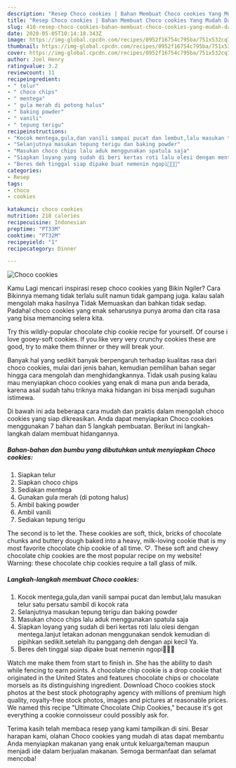```yaml
---
description: "Resep Choco cookies | Bahan Membuat Choco cookies Yang Mudah Dan Praktis"
title: "Resep Choco cookies | Bahan Membuat Choco cookies Yang Mudah Dan Praktis"
slug: 410-resep-choco-cookies-bahan-membuat-choco-cookies-yang-mudah-dan-praktis
date: 2020-05-05T10:14:18.343Z
image: https://img-global.cpcdn.com/recipes/0952f16754c795ba/751x532cq70/choco-cookies-foto-resep-utama.jpg
thumbnail: https://img-global.cpcdn.com/recipes/0952f16754c795ba/751x532cq70/choco-cookies-foto-resep-utama.jpg
cover: https://img-global.cpcdn.com/recipes/0952f16754c795ba/751x532cq70/choco-cookies-foto-resep-utama.jpg
author: Joel Henry
ratingvalue: 3.2
reviewcount: 11
recipeingredient:
- " telur"
- " choco chips"
- " mentega"
- " gula merah di potong halus"
- " baking powder"
- " vanili"
- " tepung terigu"
recipeinstructions:
- "Kocok mentega,gula,dan vanili sampai pucat dan lembut,lalu masukan telur satu persatu sambil di kocok rata"
- "Selanjutnya masukan tepung terigu dan baking powder"
- "Masukan choco chips lalu aduk menggunakan spatula saja"
- "Siapkan loyang yang sudah di beri kertas roti lalu olesi dengan mentega.lanjut letakan adonan menggunakan sendok kemudian di pipihkan sedikit.setelah itu panggang deh dengan api kecil Ya."
- "Beres deh tinggal siap dipake buat nemenin ngopi🤗😁🍪"
categories:
- Resep
tags:
- choco
- cookies

katakunci: choco cookies 
nutrition: 218 calories
recipecuisine: Indonesian
preptime: "PT33M"
cooktime: "PT32M"
recipeyield: "1"
recipecategory: Dinner

---
```



![Choco cookies](https://img-global.cpcdn.com/recipes/0952f16754c795ba/751x532cq70/choco-cookies-foto-resep-utama.jpg)

Kamu Lagi mencari inspirasi resep choco cookies yang Bikin Ngiler? Cara Bikinnya memang tidak terlalu sulit namun tidak gampang juga. kalau salah mengolah maka hasilnya Tidak Memuaskan dan bahkan tidak sedap. Padahal choco cookies yang enak seharusnya punya aroma dan cita rasa yang bisa memancing selera kita.

Try this wildly-popular chocolate chip cookie recipe for yourself. Of course i love gooey-soft cookies. If you like very very crunchy cookies these are good, try to make them thinner or they will break your.

Banyak hal yang sedikit banyak berpengaruh terhadap kualitas rasa dari choco cookies, mulai dari jenis bahan, kemudian pemilihan bahan segar hingga cara mengolah dan menghidangkannya. Tidak usah pusing kalau mau menyiapkan choco cookies yang enak di mana pun anda berada, karena asal sudah tahu triknya maka hidangan ini bisa menjadi suguhan istimewa.


Di bawah ini ada beberapa cara mudah dan praktis dalam mengolah choco cookies yang siap dikreasikan. Anda dapat menyiapkan Choco cookies menggunakan 7 bahan dan 5 langkah pembuatan. Berikut ini langkah-langkah dalam membuat hidangannya.

<!--inarticleads1-->

##### Bahan-bahan dan bumbu yang dibutuhkan untuk menyiapkan Choco cookies:

1. Siapkan  telur
1. Siapkan  choco chips
1. Sediakan  mentega
1. Gunakan  gula merah (di potong halus)
1. Ambil  baking powder
1. Ambil  vanili
1. Sediakan  tepung terigu


The second is to let the. These cookies are soft, thick, bricks of chocolate chunks and buttery dough baked into a heavy, milk-loving cookie that is my most favorite chocolate chip cookie of all time. ♡. These soft and chewy chocolate chip cookies are the most popular recipe on my website! Warning: these chocolate chip cookies require a tall glass of milk. 

<!--inarticleads2-->

##### Langkah-langkah membuat Choco cookies:

1. Kocok mentega,gula,dan vanili sampai pucat dan lembut,lalu masukan telur satu persatu sambil di kocok rata
1. Selanjutnya masukan tepung terigu dan baking powder
1. Masukan choco chips lalu aduk menggunakan spatula saja
1. Siapkan loyang yang sudah di beri kertas roti lalu olesi dengan mentega.lanjut letakan adonan menggunakan sendok kemudian di pipihkan sedikit.setelah itu panggang deh dengan api kecil Ya.
1. Beres deh tinggal siap dipake buat nemenin ngopi🤗😁🍪


Watch me make them from start to finish in. She has the ability to dash while fencing to earn points. A chocolate chip cookie is a drop cookie that originated in the United States and features chocolate chips or chocolate morsels as its distinguishing ingredient. Download Choco cookies stock photos at the best stock photography agency with millions of premium high quality, royalty-free stock photos, images and pictures at reasonable prices. We named this recipe &#34;Ultimate Chocolate Chip Cookies,&#34; because it&#39;s got everything a cookie connoisseur could possibly ask for. 

Terima kasih telah membaca resep yang kami tampilkan di sini. Besar harapan kami, olahan Choco cookies yang mudah di atas dapat membantu Anda menyiapkan makanan yang enak untuk keluarga/teman maupun menjadi ide dalam berjualan makanan. Semoga bermanfaat dan selamat mencoba!
